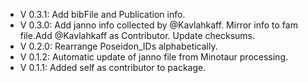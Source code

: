 - V 0.3.1: Add bibFile and Publication info.
- V 0.3.0: Add janno info collected by @Kavlahkaff. Mirror info to fam file.Add @Kavlahkaff as Contributor. Update checksums.
- V 0.2.0: Rearrange Poseidon_IDs alphabetically.
- V 0.1.2: Automatic update of janno file from Minotaur processing.
- V 0.1.1: Added self as contributor to package.
